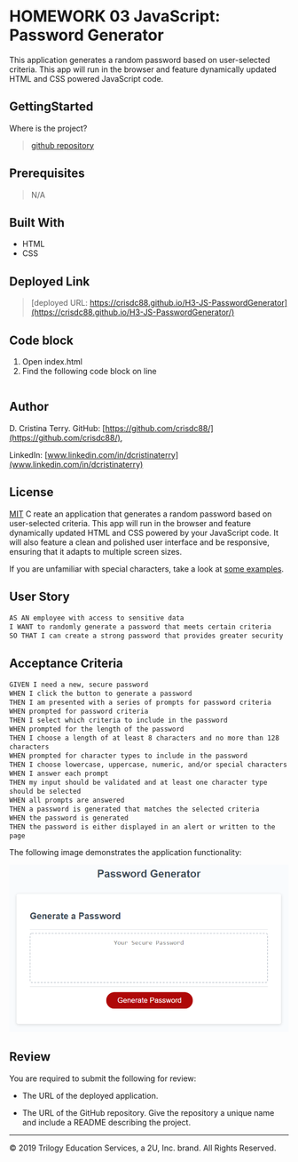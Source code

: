# HOMEWORK 03 JavaScript: Password Generator

This application generates a random password based on user-selected criteria. This app will run in the browser and feature dynamically updated HTML and CSS powered JavaScript code.

## GettingStarted

Where is the project?

>[github repository](https://github.com/crisdc88/H1-codeRefactor/)

## Prerequisites

>N/A

## Built With

* HTML
* CSS

## Deployed Link

>[deployed URL: https://crisdc88.github.io/H3-JS-PasswordGenerator](https://crisdc88.github.io/H3-JS-PasswordGenerator/)

## Code block

1. Open index.html
2. Find the following code block on line 

```

```

## Author

D. Cristina Terry.
GitHub: [https://github.com/crisdc88/](https://github.com/crisdc88/),

LinkedIn: [www.linkedin.com/in/dcristinaterry](www.linkedin.com/in/dcristinaterry)

## License

[MIT](https://choosealicense.com/licenses/mit/)
C
reate an application that generates a random password based on user-selected criteria. This app will run in the browser and feature dynamically updated HTML and CSS powered by your JavaScript code. It will also feature a clean and polished user interface and be responsive, ensuring that it adapts to multiple screen sizes.

If you are unfamiliar with special characters, take a look at [some examples](https://www.owasp.org/index.php/Password_special_characters).

## User Story

```
AS AN employee with access to sensitive data
I WANT to randomly generate a password that meets certain criteria
SO THAT I can create a strong password that provides greater security
```

## Acceptance Criteria

```
GIVEN I need a new, secure password
WHEN I click the button to generate a password
THEN I am presented with a series of prompts for password criteria
WHEN prompted for password criteria
THEN I select which criteria to include in the password
WHEN prompted for the length of the password
THEN I choose a length of at least 8 characters and no more than 128 characters
WHEN prompted for character types to include in the password
THEN I choose lowercase, uppercase, numeric, and/or special characters
WHEN I answer each prompt
THEN my input should be validated and at least one character type should be selected
WHEN all prompts are answered
THEN a password is generated that matches the selected criteria
WHEN the password is generated
THEN the password is either displayed in an alert or written to the page
```

The following image demonstrates the application functionality:

![password generator demo](./Assets/03-javascript-homework-demo.png)

## Review

You are required to submit the following for review:

* The URL of the deployed application.

* The URL of the GitHub repository. Give the repository a unique name and include a README describing the project.

- - -
© 2019 Trilogy Education Services, a 2U, Inc. brand. All Rights Reserved.
